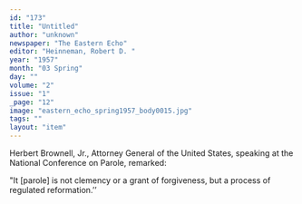 ```yaml
---
id: "173"
title: "Untitled"
author: "unknown"
newspaper: "The Eastern Echo"
editor: "Heinneman, Robert D. "
year: "1957"
month: "03 Spring"
day: ""
volume: "2"
issue: "1"
_page: "12"
image: "eastern_echo_spring1957_body0015.jpg"
tags: ""
layout: "item"
---
```

Herbert Brownell, Jr., Attorney General of the United States, speaking at
the National Conference on Parole, remarked:

"It [parole] is not clemency or a grant of forgiveness, but a process of regulated reformation.’’
